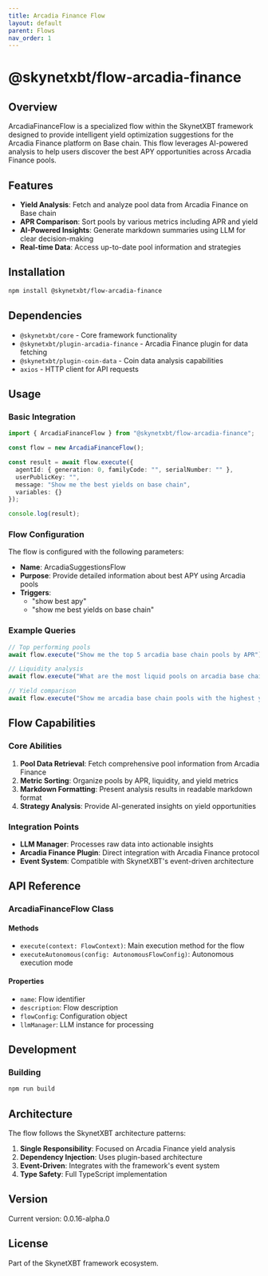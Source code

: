 ```yaml
---
title: Arcadia Finance Flow
layout: default
parent: Flows
nav_order: 1
---
```


# @skynetxbt/flow-arcadia-finance

## Overview

ArcadiaFinanceFlow is a specialized flow within the SkynetXBT framework designed to provide intelligent yield optimization suggestions for the Arcadia Finance platform on Base chain. This flow leverages AI-powered analysis to help users discover the best APY opportunities across Arcadia Finance pools.

## Features

- **Yield Analysis**: Fetch and analyze pool data from Arcadia Finance on Base chain
- **APR Comparison**: Sort pools by various metrics including APR and yield
- **AI-Powered Insights**: Generate markdown summaries using LLM for clear decision-making
- **Real-time Data**: Access up-to-date pool information and strategies

## Installation

```bash
npm install @skynetxbt/flow-arcadia-finance
```

## Dependencies

- `@skynetxbt/core` - Core framework functionality
- `@skynetxbt/plugin-arcadia-finance` - Arcadia Finance plugin for data fetching
- `@skynetxbt/plugin-coin-data` - Coin data analysis capabilities
- `axios` - HTTP client for API requests

## Usage

### Basic Integration

```typescript
import { ArcadiaFinanceFlow } from "@skynetxbt/flow-arcadia-finance";

const flow = new ArcadiaFinanceFlow();

const result = await flow.execute({
  agentId: { generation: 0, familyCode: "", serialNumber: "" },
  userPublicKey: "",
  message: "Show me the best yields on base chain",
  variables: {}
});

console.log(result);
```

### Flow Configuration

The flow is configured with the following parameters:

- **Name**: ArcadiaSuggestionsFlow
- **Purpose**: Provide detailed information about best APY using Arcadia pools
- **Triggers**: 
  - "show best apy"
  - "show me best yields on base chain"

### Example Queries

```typescript
// Top performing pools
await flow.execute("Show me the top 5 arcadia base chain pools by APR");

// Liquidity analysis
await flow.execute("What are the most liquid pools on arcadia base chain?");

// Yield comparison
await flow.execute("Show me arcadia base chain pools with the highest yield");
```

## Flow Capabilities

### Core Abilities

1. **Pool Data Retrieval**: Fetch comprehensive pool information from Arcadia Finance
2. **Metric Sorting**: Organize pools by APR, liquidity, and yield metrics
3. **Markdown Formatting**: Present analysis results in readable markdown format
4. **Strategy Analysis**: Provide AI-generated insights on yield opportunities

### Integration Points

- **LLM Manager**: Processes raw data into actionable insights
- **Arcadia Finance Plugin**: Direct integration with Arcadia Finance protocol
- **Event System**: Compatible with SkynetXBT's event-driven architecture

## API Reference

### ArcadiaFinanceFlow Class

#### Methods

- `execute(context: FlowContext)`: Main execution method for the flow
- `executeAutonomous(config: AutonomousFlowConfig)`: Autonomous execution mode

#### Properties

- `name`: Flow identifier
- `description`: Flow description
- `flowConfig`: Configuration object
- `llmManager`: LLM instance for processing

## Development

### Building

```bash
npm run build
```

## Architecture

The flow follows the SkynetXBT architecture patterns:

1. **Single Responsibility**: Focused on Arcadia Finance yield analysis
2. **Dependency Injection**: Uses plugin-based architecture
3. **Event-Driven**: Integrates with the framework's event system
4. **Type Safety**: Full TypeScript implementation

## Version

Current version: 0.0.16-alpha.0

## License

Part of the SkynetXBT framework ecosystem. 